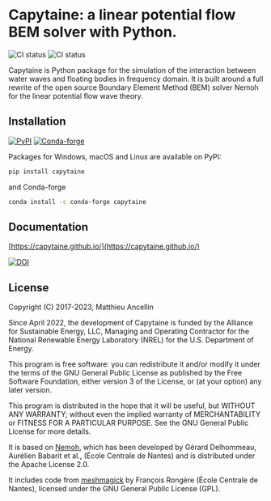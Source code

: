 # Capytaine: a linear potential flow BEM solver with Python.

![CI status](https://github.com/capytaine/capytaine/actions/workflows/test_new_commits.yaml/badge.svg?event=push)
![CI status](https://github.com/capytaine/capytaine/actions/workflows/test_with_latest_dependencies.yaml/badge.svg)


Capytaine is Python package for the simulation of the interaction between water waves and floating bodies in frequency domain.
It is built around a full rewrite of the open source Boundary Element Method (BEM) solver Nemoh for the linear potential flow wave theory.

## Installation

[![PyPI](https://img.shields.io/pypi/v/capytaine)](https://pypi.org/project/capytaine)
[![Conda-forge](https://img.shields.io/conda/vn/conda-forge/capytaine)](https://github.com/conda-forge/capytaine-feedstock)

Packages for Windows, macOS and Linux are available on PyPI:

```bash
pip install capytaine
```
and Conda-forge

```bash
conda install -c conda-forge capytaine
```

## Documentation

[https://capytaine.github.io/](https://capytaine.github.io/)

[![DOI](http://joss.theoj.org/papers/10.21105/joss.01341/status.svg)](https://doi.org/10.21105/joss.01341)

## License

Copyright (C) 2017-2023, Matthieu Ancellin

Since April 2022, the development of Capytaine is funded by the Alliance for Sustainable Energy, LLC, Managing and Operating Contractor for the National Renewable Energy Laboratory (NREL) for the U.S. Department of Energy.

This program is free software: you can redistribute it and/or modify it under the terms of the GNU General Public License as published by the Free Software Foundation, either version 3 of the License, or (at your option) any later version.

This program is distributed in the hope that it will be useful, but WITHOUT ANY WARRANTY; without even the implied warranty of MERCHANTABILITY or FITNESS FOR A PARTICULAR PURPOSE.  See the GNU General Public License for more details.

It is based on [Nemoh](https://lheea.ec-nantes.fr/logiciels-et-brevets/nemoh-presentation-192863.kjsp), which has been developed by Gérard Delhommeau, Aurélien Babarit et al., (École Centrale de Nantes) and is distributed under the Apache License 2.0.

It includes code from [meshmagick](https://github.com/LHEEA/meshmagick/) by François Rongère (École Centrale de Nantes), licensed under the GNU General Public License (GPL).
